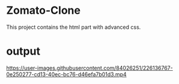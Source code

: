 # Zomato-Clone
This project contains the html part with advanced css.

# output

https://user-images.githubusercontent.com/84026251/226136767-0e250277-cd13-40ec-bc76-d46efa7b01d3.mp4


